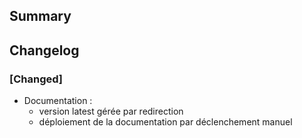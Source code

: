 ## Summary



## Changelog

### [Changed]

* Documentation :
    * version latest gérée par redirection
    * déploiement de la documentation par déclenchement manuel

<!--
### [Added]

### [Changed]

### [Deprecated]

### [Removed]

### [Fixed]

### [Security]
-->
